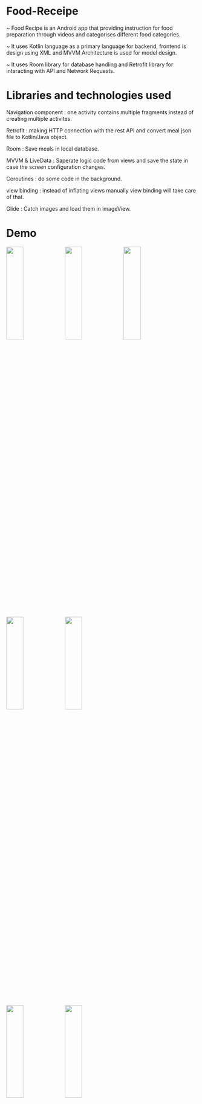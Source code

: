 # Food-Receipe

~ Food Recipe is an Android app that providing instruction for
food preparation through videos and categorises different
food categories.

~ It uses Kotlin language as a primary language for backend,
frontend is design using XML and MVVM Architecture is used
for model design.

~ It uses Room library for database handling and Retrofit library
for interacting with API and Network Requests.

# Libraries and technologies used

Navigation component : one activity contains multiple fragments instead of creating multiple activites.

Retrofit : making HTTP connection with the rest API and convert meal json file to Kotlin/Java object.

Room : Save meals in local database.

MVVM & LiveData : Saperate logic code from views and save the state in case the screen configuration changes.

Coroutines : do some code in the background.

view binding : instead of inflating views manually view binding will take care of that.

Glide : Catch images and load them in imageView.


# Demo

<img src="https://github.com/Ritesh9828/Food-Receipe/assets/86344806/1fc9278c-180e-4d54-828f-4a2699784f4d" width=30% height=25%>
<img src="https://github.com/Ritesh9828/Food-Receipe/assets/86344806/f4b2c7ba-926e-461c-816a-0fee830ce91e" width=30% height=25%>
<img src="https://github.com/Ritesh9828/Food-Receipe/assets/86344806/1d687323-5240-4bf4-99b7-310089cbb7a1" width=30% height=25%>
<img src="https://github.com/Ritesh9828/Food-Receipe/assets/86344806/d3b719c1-4112-4427-bd64-314b5a7d74e9" width=30% height=25%>

<img src="https://github.com/Ritesh9828/Food-Receipe/assets/86344806/1a8b2acc-aaec-4cbf-b45f-81bc3fe62684" width=30% height=25%>

<br></br>
<img src="https://github.com/Ritesh9828/Food-Receipe/assets/86344806/de4afe05-4a36-4c16-bff8-af0929899674" width=30% height=25%>
<img src="https://github.com/Ritesh9828/Food-Receipe/assets/86344806/81d2b6cd-ccc5-4c4b-aa90-861b838d5380" width=30% height=25%>




